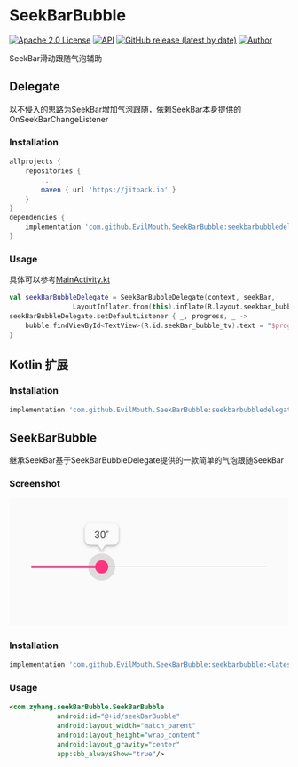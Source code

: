 # SeekBarBubble
[![Apache 2.0 License](https://img.shields.io/badge/license-Apache%202.0-blue.svg?style=flat)](http://www.apache.org/licenses/LICENSE-2.0.html)
[![API](https://img.shields.io/badge/API-16%2B-blue.svg?style=flat)](https://developer.android.com/about/versions/android-4.1)
[![GitHub release (latest by date)](https://img.shields.io/github/v/release/evilmouth/SeekBarBubble)](https://github.com/EvilMouth/SeekBarBubble/releases/)
[![Author](https://img.shields.io/badge/Author-EvilMouth-red.svg?style=flat)](https://www.evilmouth.net/)

SeekBar滑动跟随气泡辅助

## Delegate

以不侵入的思路为SeekBar增加气泡跟随，依赖SeekBar本身提供的OnSeekBarChangeListener

### Installation
```gradle
allprojects {
	repositories {
		...
		maven { url 'https://jitpack.io' }
	}
}
dependencies {
    implementation 'com.github.EvilMouth.SeekBarBubble:seekbarbubbledelegate:<latest-version>'
}
```

### Usage
具体可以参考[MainActivity.kt](https://github.com/evilmouth/SeekBarBubble/blob/master/app/src/main/kotlin/com/zyhang/seekBarBubble/example/MainActivity.kt)
```kotlin
val seekBarBubbleDelegate = SeekBarBubbleDelegate(context, seekBar,
                LayoutInflater.from(this).inflate(R.layout.seekbar_bubble, null))
seekBarBubbleDelegate.setDefaultListener { _, progress, _ ->
    bubble.findViewById<TextView>(R.id.seekBar_bubble_tv).text = "$progress''"
}
```

## Kotlin 扩展

### Installation
```gradle
implementation 'com.github.EvilMouth.SeekBarBubble:seekbarbubbledelegate-kotlin:<latest-version>'
```

## SeekBarBubble

继承SeekBar基于SeekBarBubbleDelegate提供的一款简单的气泡跟随SeekBar

### Screenshot
![](screenshot/1.png)

### Installation
```gradle
implementation 'com.github.EvilMouth.SeekBarBubble:seekbarbubble:<latest-version>'
```

### Usage
```xml
<com.zyhang.seekBarBubble.SeekBarBubble
            android:id="@+id/seekBarBubble"
            android:layout_width="match_parent"
            android:layout_height="wrap_content"
            android:layout_gravity="center"
            app:sbb_alwaysShow="true"/>
```
